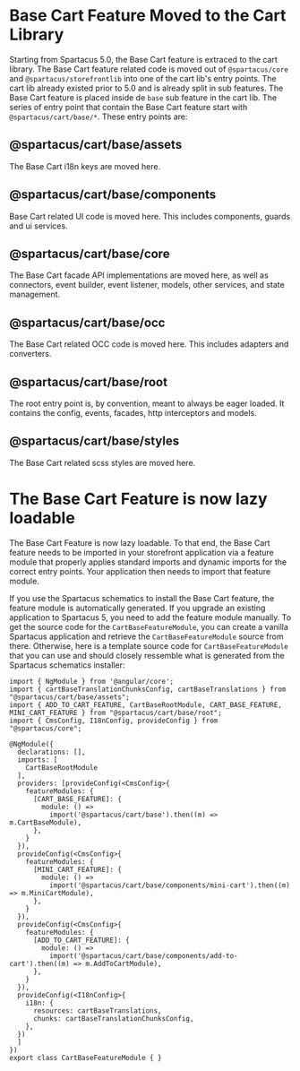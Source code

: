 # Base Cart Feature Moved to the Cart Library

Starting from Spartacus 5.0, the Base Cart feature is extraced to the cart library.  The Base Cart feature related code is moved out of `@spartacus/core` and `@spartacus/storefrontlib` into one of the cart lib's entry points.  The cart lib already existed prior to 5.0 and is already split in sub features.  The Base Cart feature is placed inside de `base` sub feature in the cart lib.  The series of entry point that contain the Base Cart feature start with `@spartacus/cart/base/*`.  These entry points are:

## @spartacus/cart/base/assets 
The Base Cart i18n keys are moved here.

## @spartacus/cart/base/components
Base Cart related UI code is moved here. This includes components, guards and ui services.

## @spartacus/cart/base/core
The Base Cart facade API implementations are moved here, as well as connectors, event builder, event listener, models, other services, and state management.

## @spartacus/cart/base/occ
The Base Cart related OCC code is moved here. This includes adapters and converters.

## @spartacus/cart/base/root
The root entry point is, by convention, meant to always be eager loaded.  It contains the config, events, facades, http interceptors and models.

## @spartacus/cart/base/styles
The Base Cart related scss styles are moved here.


# The Base Cart Feature is now lazy loadable

The Base Cart Feature is now lazy loadable.  To that end, the Base Cart feature needs to be imported in your storefront application via a feature module that properly applies standard imports and dynamic imports for the correct entry points.  Your application then needs to import that feature module.

If you use the Spartacus schematics to install the Base Cart feature, the feature module is automatically generated.  If you upgrade an existing application to Spartacus 5, you need to add the feature module manually.  To get the source code for the `CartBaseFeatureModule`, you can create a vanilla Spartacus application and retrieve the `CartBaseFeatureModule` source from there.  Otherwise, here is a template source code for `CartBaseFeatureModule` that you can use and should closely ressemble what is generated from the Spartacus schematics installer: 


```
import { NgModule } from '@angular/core';
import { cartBaseTranslationChunksConfig, cartBaseTranslations } from "@spartacus/cart/base/assets";
import { ADD_TO_CART_FEATURE, CartBaseRootModule, CART_BASE_FEATURE, MINI_CART_FEATURE } from "@spartacus/cart/base/root";
import { CmsConfig, I18nConfig, provideConfig } from "@spartacus/core";

@NgModule({
  declarations: [],
  imports: [
    CartBaseRootModule
  ],
  providers: [provideConfig(<CmsConfig>{
    featureModules: {
      [CART_BASE_FEATURE]: {
        module: () =>
          import('@spartacus/cart/base').then((m) => m.CartBaseModule),
      },
    }
  }),
  provideConfig(<CmsConfig>{
    featureModules: {
      [MINI_CART_FEATURE]: {
        module: () =>
          import('@spartacus/cart/base/components/mini-cart').then((m) => m.MiniCartModule),
      },
    }
  }),
  provideConfig(<CmsConfig>{
    featureModules: {
      [ADD_TO_CART_FEATURE]: {
        module: () =>
          import('@spartacus/cart/base/components/add-to-cart').then((m) => m.AddToCartModule),
      },
    }
  }),
  provideConfig(<I18nConfig>{
    i18n: {
      resources: cartBaseTranslations,
      chunks: cartBaseTranslationChunksConfig,
    },
  })
  ]
})
export class CartBaseFeatureModule { }

```
